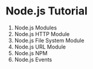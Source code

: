 # Node.js Tutorial
1. Node.js Modules
2. Node.js HTTP Module
3. Node.js File System Module
4. Node.js URL Module
5. Node.js NPM
6. Node.js Events